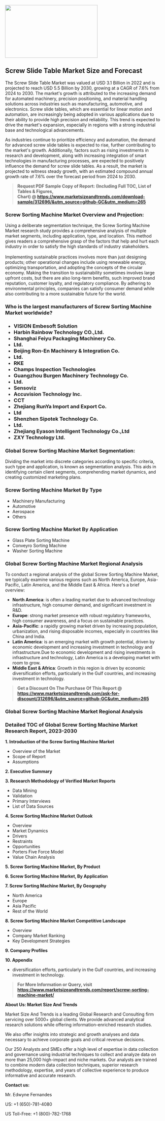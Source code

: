 <p><img class="alignnone size-medium wp-image-20088" src="https://ffe5etoiles.com/wp-content/uploads/2024/12/MST1-300x171.png" alt="" width="300" height="171" /></p><h2>Screw Slide Table Market Size and Forecast</h2><p>The Screw Slide Table Market was valued at USD 3.1 Billion in 2022 and is projected to reach USD 5.5 Billion by 2030, growing at a CAGR of 7.6% from 2024 to 2030. The market's growth is attributed to the increasing demand for automated machinery, precision positioning, and material handling solutions across industries such as manufacturing, automotive, and electronics. Screw slide tables, which are essential for linear motion and automation, are increasingly being adopted in various applications due to their ability to provide high precision and reliability. This trend is expected to drive the market's expansion, especially in regions with a strong industrial base and technological advancements. </p><p>As industries continue to prioritize efficiency and automation, the demand for advanced screw slide tables is expected to rise, further contributing to the market's growth. Additionally, factors such as rising investments in research and development, along with increasing integration of smart technologies in manufacturing processes, are expected to positively influence the demand for screw slide tables. As a result, the market is projected to witness steady growth, with an estimated compound annual growth rate of 7.6% over the forecast period from 2024 to 2030.</p></p><blockquote id="" class=""><strong>Request PDF Sample Copy of Report: (Including Full TOC, List of Tables &amp; Figures, Chart)&nbsp;@&nbsp;<strong><a href="https://www.marketsizeandtrends.com/download-sample/312696/&utm_source=github-GC&utm_medium=265" target="_blank">https://www.marketsizeandtrends.com/download-sample/312696/&utm_source=github-GC&utm_medium=265</a></strong></strong></blockquote><h3 id="" class="">Screw Sorting Machine Market&nbsp;Overview and Projection:</h3><p id="" class="">Using a deliberate segmentation technique, the Screw Sorting Machine Market research study provides a comprehensive analysis of multiple market segments, including application, type, and location. This method gives readers a comprehensive grasp of the factors that help and hurt each industry in order to satisfy the high standards of industry stakeholders. <br /> <br />Implementing sustainable practices involves more than just designing products; other operational changes include using renewable energy, optimizing transportation, and adopting the concepts of the circular economy. Making the transition to sustainability sometimes involves large upfront costs, but there are also long-term benefits, such improved brand reputation, customer loyalty, and regulatory compliance. By adhering to environmental principles, companies can satisfy consumer demand while also contributing to a more sustainable future for the world.</p><h3 id="" class="">Who is the largest manufacturers of&nbsp;Screw Sorting Machine Market worldwide?</h3><h3 class=""><p><ul><li>VISION Embesoft Solution </li><li> Harbin Rainbow Technology CO.,Ltd. </li><li> Shanghai Feiyu Packaging Machinery Co. </li><li> Ltd. </li><li> Beijing Ron-En Machinery & Integration Co. </li><li> Ltd. </li><li> RKE </li><li> Champs Inspection Technologies </li><li> Guangzhou Burgen Machinery Technology Co. </li><li> Ltd. </li><li> Sensoviz </li><li> Accuvision Technology Inc. </li><li> CCT </li><li> Zhejiang RunYa Import and Export Co. </li><li> Ltd </li><li> Shenzhen Sipotek Technology Co. </li><li> Ltd. </li><li> Zhejiang Eyason Intelligent Technology Co.,Ltd </li><li> ZXY Technology Ltd.</li></ul></p></h3><h3 id="" class="">Global&nbsp;Screw Sorting Machine Market Segmentation:</h3><p id="" class="">Dividing the market into discrete categories according to specific criteria, such type and application, is known as segmentation analysis. This aids in identifying certain client segments, comprehending market dynamics, and creating customized marketing plans.</p><h3 id="" class="">Screw Sorting Machine Market&nbsp;By Type</h3><p><p><ul><li>Machinery Manufacturing</li><li> Automotive</li><li> Aerospace</li><li> Others</p></li></ul></p></p><h3 id="" class="">Screw Sorting Machine Market&nbsp;By Application</h3><p class=""><p><ul><li>Glass Plate Sorting Machine</li><li> Conveyro Sorting Machine</li><li> Washer Sorting Machine</li></ul></p></p><h3 id="" class="">Global Screw Sorting Machine Market Regional Analysis</h3><p id="" class="">To conduct a regional analysis of the global Screw Sorting Machine Market, we typically examine various regions such as North America, Europe, Asia-Pacific, Latin America, and the Middle East &amp; Africa. Here's a brief overview:</p><ul><li><strong>North America</strong>: is often a leading market due to advanced technology infrastructure, high consumer demand, and significant investment in R&amp;D.</li><li><strong>Europe</strong>: strong market presence with robust regulatory frameworks, high consumer awareness, and a focus on sustainable practices.</li><li><strong>Asia-Pacific</strong>: a rapidly growing market driven by increasing population, urbanization, and rising disposable incomes, especially in countries like China and India.</li><li><strong>Latin America</strong>: is an emerging market with growth potential, driven by economic development and increasing investment in technology and infrastructure.Due to economic development and rising investments in infrastructure and technology, Latin America is a developing market with room to grow.</li><li><strong>Middle East &amp; Africa</strong>: Growth in this region is driven by economic diversification efforts, particularly in the Gulf countries, and increasing investment in technology.</li></ul><blockquote id="" class=""><strong>Get a Discount On The Purchase Of This Report @ <strong><a href="https://www.marketsizeandtrends.com/ask-for-discount/312696/&utm_source=github-GC&utm_medium=265" target="_blank">https://www.marketsizeandtrends.com/ask-for-discount/312696/&utm_source=github-GC&utm_medium=265</a></strong></strong></blockquote><h3 id="" class="">Global Screw Sorting Machine Market Regional Analysis</h3><h3 id="" class="">Detailed TOC of Global Screw Sorting Machine Market Research Report, 2023-2030</h3><p id="" class=""><strong>1. Introduction of the Screw Sorting Machine Market</strong></p><ul><li>Overview of the Market</li><li>Scope of Report</li><li>Assumptions</li></ul><p id="" class=""><strong>2. Executive Summary</strong></p><p id="" class=""><strong>3. Research Methodology of Verified Market Reports</strong></p><ul><li>Data Mining</li><li>Validation</li><li>Primary Interviews</li><li>List of Data Sources</li></ul><p id="" class=""><strong>4. Screw Sorting Machine Market Outlook</strong></p><ul><li>Overview</li><li>Market Dynamics</li><li>Drivers</li><li>Restraints</li><li>Opportunities</li><li>Porters Five Force Model</li><li>Value Chain Analysis</li></ul><p id="" class=""><strong>5. Screw Sorting Machine Market, By Product</strong></p><p id="" class=""><strong>6. Screw Sorting Machine Market, By Application</strong></p><p id="" class=""><strong>7. Screw Sorting Machine Market, By Geography</strong></p><ul><li>North America</li><li>Europe</li><li>Asia Pacific</li><li>Rest of the World</li></ul><p id="" class=""><strong>8. Screw Sorting Machine Market Competitive Landscape</strong></p><ul><li>Overview</li><li>Company Market Ranking</li><li>Key Development Strategies</li></ul><p id="" class=""><strong>9. Company Profiles</strong></p><p id="" class=""><strong>10. Appendix</strong></p><ul><li>diversification efforts, particularly in the Gulf countries, and increasing investment in technology.</li></ul><blockquote id="" class=""><strong>For More Information or Query, visit <strong><strong><a href="https://www.marketsizeandtrends.com/report/screw-sorting-machine-market/" target="_blank">https://www.marketsizeandtrends.com/report/screw-sorting-machine-market/</a></strong></strong></strong></blockquote><p id="" class=""><strong>About Us: Market Size And Trends</strong></p><p id="" class="">Market Size And Trends is a leading Global Research and Consulting firm servicing over 5000+ global clients. We provide advanced analytical research solutions while offering information-enriched research studies.</p><p id="" class="">We also offer insights into strategic and growth analyses and data necessary to achieve corporate goals and critical revenue decisions.</p><p id="" class="">Our 250 Analysts and SMEs offer a high level of expertise in data collection and governance using industrial techniques to collect and analyze data on more than 25,000 high-impact and niche markets. Our analysts are trained to combine modern data collection techniques, superior research methodology, expertise, and years of collective experience to produce informative and accurate research.</p><p id="" class=""><strong>Contact us:</strong></p><p id="" class="">Mr. Edwyne Fernandes</p><p id="" class="">US: +1 (650)-781-4080</p><p id="" class="">US Toll-Free: +1 (800)-782-1768</p>
